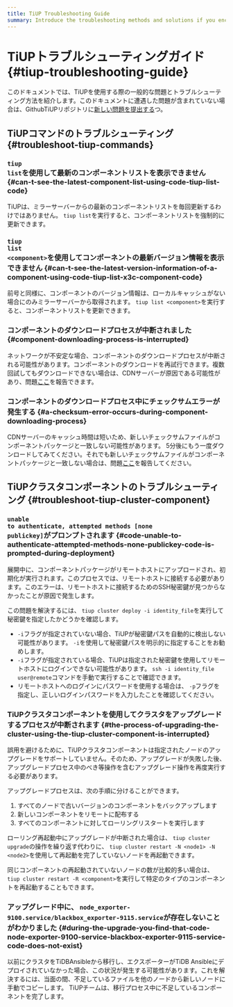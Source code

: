 ```yaml
---
title: TiUP Troubleshooting Guide
summary: Introduce the troubleshooting methods and solutions if you encounter issues when using TiUP.
---
```


# TiUPトラブルシューティングガイド {#tiup-troubleshooting-guide}

このドキュメントでは、TiUPを使用する際の一般的な問題とトラブルシューティング方法を紹介します。このドキュメントに遭遇した問題が含まれていない場合は、GithubTiUPリポジトリに[新しい問題を提出する](https://github.com/pingcap/tiup/issues)つ。

## TiUPコマンドのトラブルシューティング {#troubleshoot-tiup-commands}

### <code>tiup list</code>を使用して最新のコンポーネントリストを表示できません {#can-t-see-the-latest-component-list-using-code-tiup-list-code}

TiUPは、ミラーサーバーからの最新のコンポーネントリストを毎回更新するわけではありません。 `tiup list`を実行すると、コンポーネントリストを強制的に更新できます。

### <code>tiup list &lt;component&gt;</code>を使用してコンポーネントの最新バージョン情報を表示できません {#can-t-see-the-latest-version-information-of-a-component-using-code-tiup-list-x3c-component-code}

前号と同様に、コンポーネントのバージョン情報は、ローカルキャッシュがない場合にのみミラーサーバーから取得されます。 `tiup list <component>`を実行すると、コンポーネントリストを更新できます。

### コンポーネントのダウンロードプロセスが中断されました {#component-downloading-process-is-interrupted}

ネットワークが不安定な場合、コンポーネントのダウンロードプロセスが中断される可能性があります。コンポーネントのダウンロードを再試行できます。複数回試してもダウンロードできない場合は、CDNサーバーが原因である可能性があり、問題[ここ](https://github.com/pingcap/tiup/issues)を報告できます。

### コンポーネントのダウンロードプロセス中にチェックサムエラーが発生する {#a-checksum-error-occurs-during-component-downloading-process}

CDNサーバーのキャッシュ時間は短いため、新しいチェックサムファイルがコンポーネントパッケージと一致しない可能性があります。 5分後にもう一度ダウンロードしてみてください。それでも新しいチェックサムファイルがコンポーネントパッケージと一致しない場合は、問題[ここ](https://github.com/pingcap/tiup/issues)を報告してください。

## TiUPクラスタコンポーネントのトラブルシューティング {#troubleshoot-tiup-cluster-component}

### <code>unable to authenticate, attempted methods [none publickey]</code>がプロンプトされます {#code-unable-to-authenticate-attempted-methods-none-publickey-code-is-prompted-during-deployment}

展開中に、コンポーネントパッケージがリモートホストにアップロードされ、初期化が実行されます。このプロセスでは、リモートホストに接続する必要があります。このエラーは、リモートホストに接続するためのSSH秘密鍵が見つからなかったことが原因で発生します。

この問題を解決するには、 `tiup cluster deploy -i identity_file`を実行して秘密鍵を指定したかどうかを確認します。

-   `-i`フラグが指定されていない場合、TiUPが秘密鍵パスを自動的に検出しない可能性があります。 `-i`を使用して秘密鍵パスを明示的に指定することをお勧めします。
-   `-i`フラグが指定されている場合、TiUPは指定された秘密鍵を使用してリモートホストにログインできない可能性があります。 `ssh -i identity_file user@remote`コマンドを手動で実行することで確認できます。
-   リモートホストへのログインにパスワードを使用する場合は、 `-p`フラグを指定し、正しいログインパスワードを入力したことを確認してください。

### TiUPクラスタコンポーネントを使用してクラスタをアップグレードするプロセスが中断されます {#the-process-of-upgrading-the-cluster-using-the-tiup-cluster-component-is-interrupted}

誤用を避けるために、TiUPクラスタコンポーネントは指定されたノードのアップグレードをサポートしていません。そのため、アップグレードが失敗した後、アップグレードプロセス中のべき等操作を含むアップグレード操作を再度実行する必要があります。

アップグレードプロセスは、次の手順に分けることができます。

1.  すべてのノードで古いバージョンのコンポーネントをバックアップします
2.  新しいコンポーネントをリモートに配布する
3.  すべてのコンポーネントに対してローリングリスタートを実行します

ローリング再起動中にアップグレードが中断された場合は、 `tiup cluster upgrade`の操作を繰り返す代わりに、 `tiup cluster restart -N <node1> -N <node2>`を使用して再起動を完了していないノードを再起動できます。

同じコンポーネントの再起動されていないノードの数が比較的多い場合は、 `tiup cluster restart -R <component>`を実行して特定のタイプのコンポーネントを再起動することもできます。

### アップグレード中に、 <code>node_exporter-9100.service/blackbox_exporter-9115.service</code>が存在しないことがわかりました {#during-the-upgrade-you-find-that-code-node-exporter-9100-service-blackbox-exporter-9115-service-code-does-not-exist}

以前にクラスタをTiDBAnsibleから移行し、エクスポーターがTiDB Ansibleにデプロイされていなかった場合、この状況が発生する可能性があります。これを解決するには、当面の間、不足しているファイルを他のノードから新しいノードに手動でコピーします。 TiUPチームは、移行プロセス中に不足しているコンポーネントを完了します。
